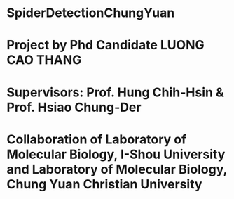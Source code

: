 # SpiderDetectionChungYuan

# Project by Phd Candidate LUONG CAO THANG 
# Supervisors: Prof. Hung Chih-Hsin & Prof. Hsiao Chung-Der
# Collaboration of Laboratory of Molecular Biology, I-Shou University and Laboratory of Molecular Biology, Chung Yuan Christian University
